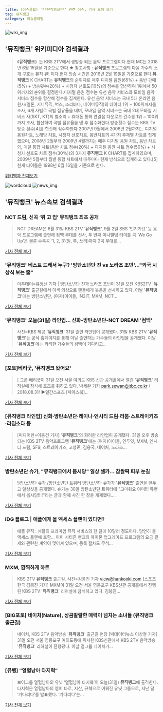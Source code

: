 ```yaml
---
title: (이슈클립) '**뮤직뱅크**' 관련 이슈, 기사 모아 보기
tag: 뮤직뱅크
category: 이슈클리핑
---
```

![wiki_img](https://user-images.githubusercontent.com/42597476/44503234-41136a80-a6d0-11e8-9071-6fc6418eafe4.png)
## **'**뮤직뱅크**'** 위키피디아 검색결과
>《**뮤직뱅크**》는 KBS 2TV에서 생방송 되는 음악 프로그램이다.현재 MC는 2018년 6월 15일을 기준으로 한다.★ 참고사항 : **뮤직뱅크** 프로그램의 다음 가수의 소개 구호는 뮤직 큐! 이다.현재 방송 시간은 2016년 2월 19일을 기준으로 한다.**뮤직뱅크** K CHART는 **뮤직뱅크**의 순위제로 매주 디지털 음원(65%) + 음반 판매(5%) + 방송횟수(20%) + 시청자 선호도(10%)의 점수를 합산하여 1위에서 50위까지의 순위를 결정한다.디지털 음원 점수는 유선 음악 서비스와 모바일 음악 서비스 점수를 합산해 점수를 집계한다. 유선 음악 서비스는 국내 5대 온라인 음원사(멜론, 지니뮤직, 벅스, 소리바다, 네이버뮤직)의 데이터 1위 ~ 100위까지를 조사, 6개 사별로 곡별 점유율을 내며, 모바일 음악 서비스는 국내 2대 모바일 서비스 사(SKT, KT)의 벨소리 + 휴대폰 통화 연결음 다운로드 건수를 1위 ~ 100위까지 조사, 합산하여 곡별 점유율을 낸 후 점수화한다.방송횟수 점수는 KBS TV 방송 횟수[4]를 합산해 점수화한다.2007년 9월에서 2008년 2월까지는 디지털 음원차트, 노래방 차트, 시청자 선호차트, 음반차트의 4가지 주제별 차트를 집계했으며, 2008년 2월부터 2009년 4월까지는 매주 디지털 음원 차트, 음반 차트와, 매달 통합 차트(음반 차트 점수(20%) + 디지털 음원 차트 점수(50%) + 시청자 선호도 차트 점수(30%))의 3가지 **뮤직뱅크** K CHART를 집계하였으며, 2009년 5월부터 월별 통합 차트에서 매주마다 현재 방식으로 집계하고 있다.[5]현재 타이틀은 1998년 6월 16일을 기준으로 한다.

<a href="https://ko.wikipedia.org/wiki/뮤직뱅크" target="_blank">위키백과 전체보기</a>

![wordcloud](https://s3.ap-northeast-2.amazonaws.com/lyrics101-wordcloud/2018-08-31-1535702798.png)
![news_img](https://user-images.githubusercontent.com/42597476/44507050-1206f400-a6e4-11e8-8d98-7ffbfebb353f.png)
## **'**뮤직뱅크**'** 뉴스속보 검색결과
### NCT 드림, 신곡 ‘위 고 업’ **뮤직뱅크** 최초 공개

>NCT DREAM은 8월 31일 KBS 2TV ‘**뮤직뱅크**’, 9월 2일 SBS ‘인기가요’ 등 음악 프로그램에 출연해 컴백 무대를 선사, 두 번째 미니앨범 타이틀 곡 ‘We Go Up’은 물론 수록곡 ‘1, 2, 3’(원, 투, 쓰리)까지 2곡 무대를...

<a href="http://www.newsen.com/news_view.php?uid=201808311109550710" target="_blank">기사 전체 보기</a>

### '**뮤직뱅크**' 베스트 드레서 누구? '방탄소년단 진 vs 노라조 조빈'…"외국 시상식 보는 줄"

>이투데이=유정선 기자 | 방탄소년단 진과 노라조 조빈이 31일 오전 KBS2TV '**뮤직뱅크**' 출근길에서 이색 의상으로 팬들에게 웃음을 선사하고 있다. 이날 '**뮤직뱅크**'에는 방탄소년단, (여자)아이들, IN2IT, MXM, NCT...

<a href="http://www.etoday.co.kr/news/section/newsview.php?idxno=1658684" target="_blank">기사 전체 보기</a>

### '**뮤직뱅크**' 오늘(31일) 라인업… 신화-방탄소년단-NCT DREAM '컴백'

>사진=KBS 제공 '**뮤직뱅크**' 31일 출연 라인업이 공개됐다. 31일 KBS 2TV '**뮤직뱅크**'는 공식 홈페이지를 통해 이날 출연하는 가수들의 라인업을 공개했다. 이날 '**뮤직뱅크**'에는 화려한 가수들의 컴백이 기다리고...

<a href="http://news20.busan.com/controller/newsController.jsp?newsId=20180831000136" target="_blank">기사 전체 보기</a>

### [포토]베리굿, '**뮤직뱅크** 왔어요'

>[ 그룹 베리굿이 31일 오전 서울 여의도 KBS 신관 공개홀에서 열린 '**뮤직뱅크**' 리허설에 참석해 포즈를 취하고 있다. 박세완 기자 park.sewan@jtbc.co.kr / 2018.08.31/ ▶일간스포츠 [페이스북]...

<a href="http://isplus.live.joins.com/news/article/aid.asp?aid=22522163" target="_blank">기사 전체 보기</a>

### [**뮤직뱅크** 라인업] 신화·방탄소년단·레이나·엔시티 드림·라붐·스트레이키즈·라임소다 등

>[미디어펜=이동건 기자] '**뮤직뱅크**'의 화려한 라인업이 공개됐다. 31일 오후 방송되는 KBS 2TV 음악프로그램 '**뮤직뱅크**'에는 (여자)아이들, 인투잇, MXM, 엔시티 드림, SF9, 스트레이키즈, 고성민, 김용국, 네이처, 노라조...

<a href="http://www.mediapen.com/news/view/379732" target="_blank">기사 전체 보기</a>

### 방탄소년단 슈가, "**뮤직뱅크**에서 봅시당" 일상 셀카… 찹쌀떡 피부 눈길

>방탄소년단 슈가 /방탄소년단 트위터  방탄소년단 슈가가 '**뮤직뱅크**' 출연을 앞두고 일상샷을 공개했다. 슈가는 30일 방탄소년단 트위터에 "고마워요 아미!!! 뮤뱅에서 봅시당!!!!"라는 글과 함께 사진 한 장을 게재했다....

<a href="http://www.kyeongin.com/main/view.php?key=20180831001620491" target="_blank">기사 전체 보기</a>

### IDG 블로그 | 애플에게 올 액세스 플랜이 있다면?

>애플 뮤직 : 애플의 프리미엄 뮤직 서비스의 한 달에 10달러 정도이다. 당연히 올 액세스 플랜에 포함... 이미 시티즌 뱅크와 아이폰 업그레이드 프로그램의 요금 결제와 관련한 계약이 맺어져 있으며, 등록 절차도 무척...

<a href="http://www.itworld.co.kr/news/110622" target="_blank">기사 전체 보기</a>

### MXM, 깜찍하게 하트

>KBS 2TV **뮤직뱅크** 출근길. 사진=김봉진 기자 view@hankooki.com [스포츠한국 김봉진 기자] MXM이 31일 오전 서울 영등포구 KBS신관 공개홀에서 진행된 KBS 2TV '**뮤직뱅크**' 리허설에 참석하고 있다. 김봉진...

<a href="http://sports.hankooki.com/lpage/entv/201808/sp20180831160057136730.htm" target="_blank">기사 전체 보기</a>

### [BIG포토] 네이처(Nature), 상큼발랄한 매력이 넘치는 소녀들 (**뮤직뱅크** 출근길)

>네이처, KBS 2TV 음악방송 '**뮤직뱅크**' 출근길 현장 [빅데이터뉴스 이상철 기자] 31일 오전 서울 영등포구 여의도동에 위치한 KBS신관에서 KBS 2TV 음악방송 '**뮤직뱅크**' 리허설이 진행됐다. 이날 걸그룹 네이처가...

<a href="http://www.thebigdata.co.kr/view.php?ud=201808311547227931482b2d7606_23" target="_blank">기사 전체 보기</a>

### [뮤뱅] “열혈남아 타지혁”

>보이그룹 열혈남아의 유닛 ‘열혈남아 타지혁’이 오늘(31일) **뮤직뱅크**에 출격한다. 타지혁은 열혈남아의 멤버 타로, 지산, 규혁으로 이뤄진 유닛 그룹으로, 지난 달 ‘기다리다’를 발표했다. ‘기다리다’는...

<a href="https://news.naver.com/main/read.nhn?mode=LSD&mid=sec&sid1=106&oid=438&aid=0000020790" target="_blank">기사 전체 보기</a>


